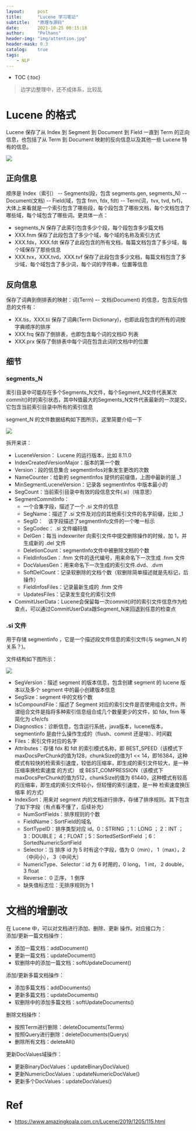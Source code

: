 ```yaml
---
layout:     post
title:      "Lucene 学习笔记"
subtitle:   "原理与源码"
date:       2021-10-25 00:15:18
author:     "Pelhans"
header-img: "img/attention.jpg"
header-mask: 0.3 
catalog:    true
tags:
    - NLP
---
```



* TOC
{:toc}

> 边学边整理中，还不成体系，比较乱

# Lucene 的格式
Lucene 保存了从 Index 到 Segment 到 Document 到 Field 一直到 Term 的正向信息，也包括了从 Term 到 Document 映射的反向信息以及其他一些 Lucene 特有的信息。

![](/img/in-post/lucene/all_file_exam.jpg)

## 正向信息
顺序是 Index（索引） -- Segments(段，包含 segments.gen, segments_N) -- Document(文档) -- Field(域，包含 fnm, fdx, fdt) -- Term(词，tvx, tvd, tvf)，大体上来看就是一个索引包含了哪些段，每个段包含了哪些文档，每个文档包含了哪些域，每个域包含了哪些词。更具体一点：    
* segments_N 保存了此索引包含多少个段，每个段包含多少篇文档    
* XXX.fnm 保存了此段包含了多少个域，每个域的名称及索引方式    
* XXX.fdx，XXX.fdt 保存了此段包含的所有文档，每篇文档包含了多少域，每个域保存了那些信息    
* XXX.tvx，XXX.tvd，XXX.tvf 保存了此段包含多少文档，每篇文档包含了多少域，每个域包含了多少词，每个词的字符串，位置等信息    

## 反向信息
保存了词典到倒排表的映射：词(Term) –- 文档(Document) 的信息，包含反向信息的文件有：    
* XX.tis，XXX.tii 保存了词典(Term Dictionary)，也即此段包含的所有的词按字典顺序的排序    
* XXX.frq 保存了倒排表，也即包含每个词的文档ID 列表    
* XXX.prx 保存了倒排表中每个词在包含此词的文档中的位置


## 细节
### segments_N
索引目录中可能存在多个Segments_N文件，每个Segment_N文件代表某次commit()时的索引状态，其中N值最大的Segments_N文件代表最新的一次提交，它包含当前索引目录中所有的索引信息

segment_N 的文件数据结构如下图所示，这里简要介绍一下

![](/img/in-post/lucene/segment_format.png)

拆开来讲：    
* LuceneVersion： Lucene 的运行版本，比如 8.11.0    
* IndexCreatedVersionMajor：版本的第一个数    
* Version：段的信息集合 segmentInfos对象发生更改的次数    
* NameCounter：给新的 segmentInfos 提供的前缀值，上图中最新的是 _1    
* MinSegmentLuceneVersion：记录各 segmentInfos 中版本最小的
* SegCount：当前索引目录中有效的段信息文件(.si)（啥意思）    
* SegmentCommitInfo：    
    * 一个合集字段，描述了一个 .si 文件的信息     
    * SegName：描述了 .si 文件及对应的其他索引文件的名字前缀，比如 _1    
    * SegID： 该字段描述了segmentInfo文件的一个唯一标示    
    * SegCodec： .si 文件编码值    
    * DelGen：每当 indexwriter 向索引文件中提交删除操作的时候，加 1，并生成新的 .del 文件    
    * DeletionCount：segmentInfo文件中被删除文档的个数    
    * FieldInfosGen：.fnm 文件的迭代编号，用来命名下一次生成 .fnm 文件    
    * DocValuesGen：用来命名下一次生成的索引文件.dvd、.dvm    
    * SoftDelCount：记录软删除的文档个数（软删除简单描述就是先标记，后操作）     
    * FieldInfosFiles：记录最新生成的 .fnm 文件    
    * UpdatesFiles：记录发生变化的索引文件    
* CommitUserData：Lucene会保留每一次commit()时的索引文件信息作为检查点，可以通过CommitUserData跟Segment_N来回退到任意的检查点

### .si 文件
用于存储 segmentinfo ，它是一个描述段文件信息的索引文件(与 segmen_N 的关系？)。

文件结构如下图所示：

![](/img/in-post/lucene/si.png)

* SegVersion：描述 segment 的版本信息，包含创建 segment 的 lucene 版本以及多个 segment 中的最小创建版本信息    
* SegSize：segment 中的文档个数    
* IsCompoundFile：描述了 Segment 对应的索引文件是否使用组合文件。所谓组合文件是指将多种索引信息组合成几个数量更少的文件，如 fdx, fnm 等简化为 cfe/cfs     
* Diagnostics：诊断信息，包含运行系统，java版本，lucene版本， segmentinfo 是由什么操作生成的（flush、commit 还是啥）、时间戳    
* Files：索引文件对应的名字    
* Attributes：存储 fdx 和 fdt 的索引模式名称，即 BEST_SPEED（该模式下maxDocsPerChunk的值为128，chunkSize的值为1 << 14，即16384，这种模式有较快的检索索引速度，较低的压缩率，即生成的索引文件较大，是一种 压缩率换检索速度 的方式） 或 BEST_COMPRESSION（该模式下maxDocsPerChunk的值为512，chunkSize的值为 61440，这种模式有较高的压缩率，即生成的索引文件较小，但较慢的索引速度，是一种 检索速度换压缩率 的方式）    
* IndexSort：用来对 segment 内的文档进行排序，存储了排序规则。其下包含了如下字段（有点看不懂了，后续补充）    
    * NumSortFields：排序规则的个数    
    * FieldName：SortField的域名    
    * SortTypeID：排序类型对应 id。0：STRING ；1：LONG ； 2：INT ；3：DOUBLE； 4：FLOAT；5：SortedSetSortField ；6：SortedNumericSortField    
    * Selector：当 排序 id 为 5 时有这个字段，值为 0（min）， 1（max），2（中间小）， 3（中间大）    
    * NumericType、Selector：id 为 6 时用的，0 long， 1 int， 2 double， 3 float    
    * Reverse： 0 正序， 1 倒序    
    * 缺失值标志位：无排序规则为 1    

# 文档的增删改
在 Lucene 中，可以对文档进行添加、删除、更新 操作。对应接口为：    
添加/更新一篇文档操作：    
* 添加一篇文档：addDocument()    
* 更新一篇文档：updateDocument()    
* 软删除中的添加一篇文档：softUpdateDocument()

添加/更新多篇文档操作：    
* 添加多篇文档：addDocuments()    
* 更新多篇文档：updateDocuments()    
* 软删除中的添加多篇文档：softUpdateDocuments()

删除文档操作：    
* 按照Term进行删除：deleteDocuments(Terms)    
* 按照Query进行删除：deleteDocuments(Querys)    
* 删除所有文档：deleteAll()    

更新DocValues域操作：    
* 更新BinaryDocValues：updateBinaryDocValue()    
* 更新NumericDocValues：updateNumericDocValue()    
* 更新多个DocValues：updateDocValues()    



# Ref
* https://www.amazingkoala.com.cn/Lucene/2019/1205/115.html
